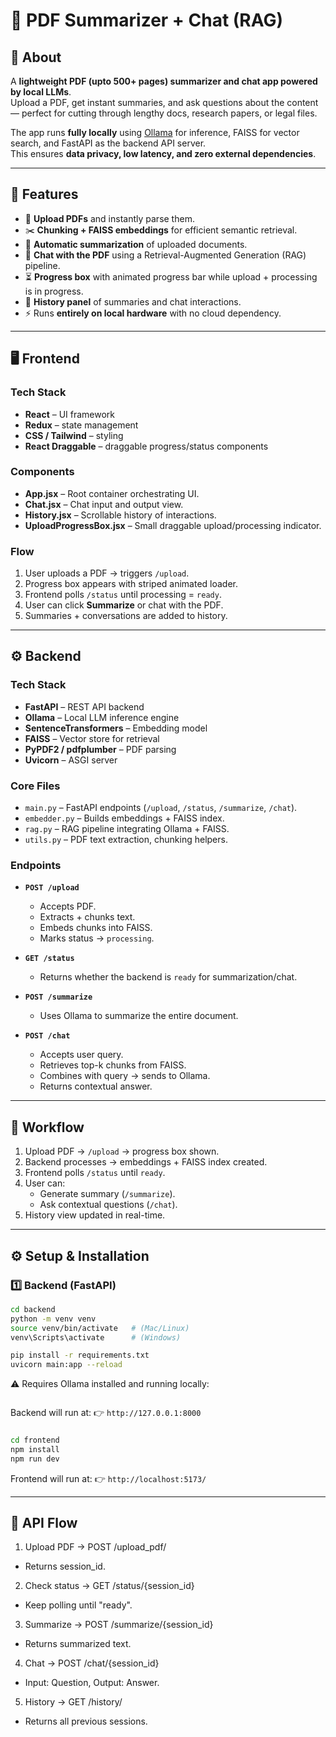 # 📄 PDF Summarizer + Chat (RAG)

## 🔎 About
A **lightweight PDF (upto 500+ pages) summarizer and chat app powered by local LLMs**.  
Upload a PDF, get instant summaries, and ask questions about the content — perfect for cutting through lengthy docs, research papers, or legal files.

The app runs **fully locally** using [Ollama](https://ollama.ai) for inference, FAISS for vector search, and FastAPI as the backend API server.  
This ensures **data privacy, low latency, and zero external dependencies**.

---

## 🚀 Features
- 📄 **Upload PDFs** and instantly parse them.
- ✂️ **Chunking + FAISS embeddings** for efficient semantic retrieval.
- 📝 **Automatic summarization** of uploaded documents.
- 💬 **Chat with the PDF** using a Retrieval-Augmented Generation (RAG) pipeline.
- ⏳ **Progress box** with animated progress bar while upload + processing is in progress.
- 📜 **History panel** of summaries and chat interactions.
- ⚡ Runs **entirely on local hardware** with no cloud dependency.

---

## 🖥️ Frontend

### Tech Stack
- **React** – UI framework
- **Redux** – state management
- **CSS / Tailwind** – styling
- **React Draggable** – draggable progress/status components

### Components
- **App.jsx** – Root container orchestrating UI.
- **Chat.jsx** – Chat input and output view.
- **History.jsx** – Scrollable history of interactions.
- **UploadProgressBox.jsx** – Small draggable upload/processing indicator.

### Flow
1. User uploads a PDF → triggers `/upload`.
2. Progress box appears with striped animated loader.
3. Frontend polls `/status` until processing = `ready`.
4. User can click **Summarize** or chat with the PDF.
5. Summaries + conversations are added to history.

---

## ⚙️ Backend

### Tech Stack
- **FastAPI** – REST API backend
- **Ollama** – Local LLM inference engine
- **SentenceTransformers** – Embedding model
- **FAISS** – Vector store for retrieval
- **PyPDF2 / pdfplumber** – PDF parsing
- **Uvicorn** – ASGI server

### Core Files
- `main.py` – FastAPI endpoints (`/upload`, `/status`, `/summarize`, `/chat`).
- `embedder.py` – Builds embeddings + FAISS index.
- `rag.py` – RAG pipeline integrating Ollama + FAISS.
- `utils.py` – PDF text extraction, chunking helpers.

### Endpoints
- **`POST /upload`**  
  - Accepts PDF.  
  - Extracts + chunks text.  
  - Embeds chunks into FAISS.  
  - Marks status → `processing`.

- **`GET /status`**  
  - Returns whether the backend is `ready` for summarization/chat.

- **`POST /summarize`**  
  - Uses Ollama to summarize the entire document.

- **`POST /chat`**  
  - Accepts user query.  
  - Retrieves top-k chunks from FAISS.  
  - Combines with query → sends to Ollama.  
  - Returns contextual answer.

---

## 🔄 Workflow
1. Upload PDF → `/upload` → progress box shown.
2. Backend processes → embeddings + FAISS index created.
3. Frontend polls `/status` until `ready`.
4. User can:
   - Generate summary (`/summarize`).
   - Ask contextual questions (`/chat`).
5. History view updated in real-time.

---

## ⚙️ Setup & Installation

### 1️⃣ Backend (FastAPI)
```bash
cd backend
python -m venv venv
source venv/bin/activate   # (Mac/Linux)
venv\Scripts\activate      # (Windows)

pip install -r requirements.txt
uvicorn main:app --reload
```
⚠️ Requires Ollama installed and running locally:
```bash ollama run llama2
```

Backend will run at:
👉 ```http://127.0.0.1:8000```

### 
```bash
cd frontend
npm install
npm run dev
```

Frontend will run at:
👉 ```http://localhost:5173/```

---

## 🔗 API Flow

1. Upload PDF → POST /upload_pdf/
- Returns session_id.

2. Check status → GET /status/{session_id}
- Keep polling until "ready".
  
3. Summarize → POST /summarize/{session_id}
- Returns summarized text.

4. Chat → POST /chat/{session_id}
- Input: Question, Output: Answer.

5. History → GET /history/
- Returns all previous sessions.
